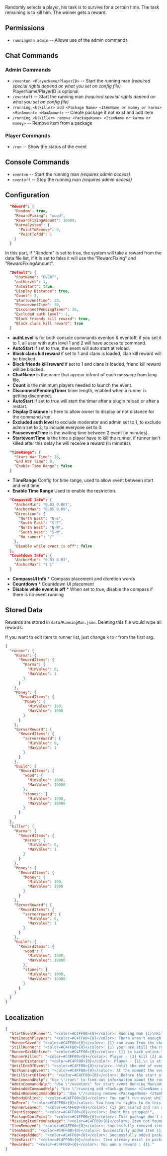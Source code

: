 Randomly selects a player, his task is to survive for a certain time. The task remaining is to kill him. The winner gets a reward.

## Permissions

- `runningman.admin` -- Allows use of the admin commands

## Chat Commands

### Admin Commands

- `/eventon <PlayerName/PlayerID>` -- Start the running man *(required special rights depend on what you set on config file)* PlayerName/PlayerID is optional
- `/eventoff` -- Start the running man *(required special rights depend on what you set on config file)*
- `/running <k|killer> add <Package Name> <ItemName or money or karma> <MinAmount> <MaxAmount>` -- Create package if not exist and add item
- `/running <k|killer> remove <PackageName> <ItemName or karma or money>` -- Remove item from a package

### Player Commands

- `/run` -- Show the status of the event

## Console Commands

- `eventon` -- Start the running man *(requires admin access)*
- `eventoff` -- Stop the running man *(requires admin access)*

## Configuration

```json
  "Reward": {
    "Random": true,
    "RewardFixing": "wood",
    "RewardFixingAmount": 10000,
    "KarmaSystem": {
      "PointToRemove": 0,
      "PointToAdd": 1
    }
  }
```

In this part, if "Random" is set to true, the system will take a reward from the data file list, if it is set to false it will use the "RewardFixing" and "RewardFixingAmount".

```json
  "Default": {
    "ChatName": "EVENT",
    "authLevel": 1,
    "AutoStart": true,
    "Display Distance": true,
    "Count": 2,
    "StarteventTime": 30,
    "PauseeventTime": 30,
    "DisconnectPendingTimer": 30,
    "Excluded auth level": 1,
    "Block friends kill reward": true,
    "Block clans kill reward": true
  }
```

* **authLevel** is for both console commands eventon & eventoff, if you set it to 1, all user with auth level 1 and 2 will have access to command.
* **AutoStart** if set to true, the event will auto start at reload.
* **Block clans kill reward** if set to 1 and clans is loaded, clan kill reward will be blocked.
* **Block friends kill reward** if set to 1 and clans is loaded, friend kill reward will be blocked.
* **ChatName** is the name that appear infront of each message from lang file.
* **Count** is the minimum players needed to launch the event.
* **DisconnectPendingTimer** timer length, enabled when a runner is getting disconnect.
* **AutoStart** if set to true will start the timer after a plugin reload or after a restart.
* **Display Distance** is here to allow owner to display or not distance for the command /run.
* **Excluded auth level** to exclude moderator and admin set to 1, to exclude admin set to 2, to include everyone set to 0.
* **PauseeventTime** is the waiting time between 2 event (in minutes).
* **StarteventTime** is the time a player have to kill the runner, if runner isn't killed after this delay he will receive a reward (in minutes).

```json
  "TimeRange": {
    "Start War Time": 18,
    "End War Time": 8,
    "Enable Time Range": false
  }
```

* **TimeRange** Config for time range, used to allow event between start and end time
* **Enable Time Range** Used to enable the restriction.

```json
  "CompassUI Info": {
    "AnchorMin": "0.03 0.067",
    "AnchorMax": "0.05 0.09",
    "Direction": {
      "North East": "N-E",
      "South East": "S-E",
      "North West": "N-W",
      "South West": "S-W",
      "No runner": "/"
    },
    "Disable while event is off": false
  },
  "Countdown Info": {
    "AnchorMin": "0.93 0.93",
    "AnchorMax": "1 1"
  }
```

* **CompassUI Info** * Compass placement and dicretion words
* **Countdown** * Countdown UI placement
* **Disable while event is off** * When set to true, disable the compass if there is no event running 

## Stored Data

Rewards are stored in `data/RunningMan.json`. Deleting this file would wipe all rewards.

If you want to edit item to runner list, just change k to r from the first arg. 

```json
{
  "runner": {
    "Karma": {
      "RewardItems": {
        "Karma": {
          "MinValue": 0,
          "MaxValue": 1
        }
      }
    },
    "Money": {
      "RewardItems": {
        "Money": {
          "MinValue": 100,
          "MaxValue": 1000
        }
      }
    },
    "ServerReward": {
      "RewardItems": {
        "serverreward": {
          "MinValue": 0,
          "MaxValue": 1
        }
      }
    },
    "build": {
      "RewardItems": {
        "wood": {
          "MinValue": 1000,
          "MaxValue": 10000
        },
        "stones": {
          "MinValue": 1000,
          "MaxValue": 10000
        }
      }
    }
  },
  "killer": {
    "Karma": {
      "RewardItems": {
        "Karma": {
          "MinValue": 0,
          "MaxValue": 1
        }
      }
    },
    "Money": {
      "RewardItems": {
        "Money": {
          "MinValue": 100,
          "MaxValue": 1000
        }
      }
    },
    "ServerReward": {
      "RewardItems": {
        "serverreward": {
          "MinValue": 0,
          "MaxValue": 1
        }
      }
    },
    "build": {
      "RewardItems": {
        "wood": {
          "MinValue": 1000,
          "MaxValue": 10000
        },
        "stones": {
          "MinValue": 1000,
          "MaxValue": 10000
        }
      }
    }
  }
}
```

## Localization

```json
{
  "StartEventRunner": "<color=#C4FF00>{0}</color>: Running man {1}\nKill him and get the reward!\nCommand: /run - to know the distance to the target.",
  "NotEnoughPlayers": "<color=#C4FF00>{0}</color>: There aren't enough players to start the event.",
  "RunnerSaved": "<color=#C4FF00>{0}</color>: {1} ran away from the chase and received a reward!",
  "StillRunner": "<color=#C4FF00>{0}</color>: {1} your are still the runner.",
  "RunnerBackOnline": "<color=#C4FF00>{0}</color>: {1} is back online.\nKill him and get the reward!",
  "RunnerKilled": "<color=#C4FF00>{0}</color>: Player - {1} kill {2} and received a reward!",
  "RunnerDistance": "<color=#C4FF00>{0}</color>: Player - {1},\n is at a distance of {2}\nKill him and get the reward!",
  "UntilEndOfEvent": "<color=#C4FF00>{0}</color>: Until the end of event left: {1} minutes",
  "NotRunningEvent": "<color=#C4FF00>{0}</color>: At the moment the event is not running",
  "UntilStartOfEvent": "<color=#C4FF00>{0}</color>: Before the start of the event remained: {1} minutes",
  "RunCommandHelp": "Use \"/run\" to find out information about the running man",
  "AdminCommandHelp": "Use \"/eventon\" for start event Running Man\nUse \"/eventoff\" for start event Running Man",
  "AdminAddCommandHelp": "Use \"/running add <Package Name> <ItemName or money or karma> <MinAmount> <MaxAmount>\" to add item.",
  "AdminRemoveCommandHelp": "Use \"/running remove <PackageName> <ItemName or karma or money>\" to remove item.",
  "NobodyOnline": "<color=#C4FF00>{0}</color>: You can't run event while there is nobody online",
  "NoPerm": "<color=#C4FF00>{0}</color>: You have no rights to do this!",
  "RunnerLeaved": "<color=#C4FF00>{0}</color>: {1} got scared and ran away!",
  "EventStopped": "<color=#C4FF00>{0}</color>: Event has stopped!",
  "PackageDontExist": "<color=#C4FF00>{0}</color>: This package don't exist.",
  "MissingItemFromPackage": "<color=#C4FF00>{0}</color>: Item not found in package.",
  "ItemRemoved": "<color=#C4FF00>{0}</color>: Successfully removed item {1}.",
  "ItemAdded": "<color=#C4FF00>{0}</color>: Successfully added item {1} to package {2}.",
  "PackageAdded": "<color=#C4FF00>{0}</color>: Successfully added package {1} and inserted item to it.",
  "ItemExist": "<color=#C4FF00>{0}</color>: Item already exist in package.",
  "Rewarded": "<color=#C4FF00>{0}</color>: You won a reward : {1}."
}
```
